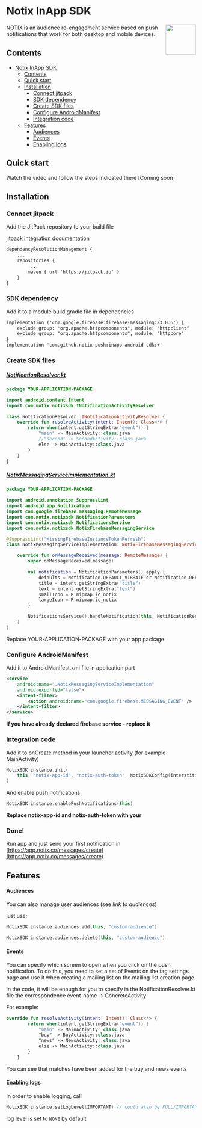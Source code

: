 # Notix InApp SDK

<img align="right" width="80px" src="https://img.cdnotix.com/notix-static/readme-icon.png">

NOTIX is an audience re-engagement service based on push notifications that work for both desktop and mobile devices.


## Contents

- [Notix InApp SDK](#notix-inapp-sdk)
	- [Contents](#contents)
	- [Quick start](#quick-start)
	- [Installation](#installation)
		- [Connect jitpack](#connect-jitpack)
		- [SDK dependency](#sdk-dependency) 
		- [Create SDK files](#create-sdk-files)
		- [Configure AndroidManifest](#configure-androidmanifest)
		- [Integration code](#integration-code)
	- [Features](#features)
        - [Audiences](#audiences)
        - [Events](#events)
        - [Enabling logs](#enabling-logs)

## Quick start
Watch the video and follow the steps indicated there
[Coming soon]


## Installation

### Connect jitpack
Add the JitPack repository to your build file 

[jitpack integration documentation](https://jitpack.io/)

```xml
dependencyResolutionManagement {
    ...
    repositories {
        ...
        maven { url 'https://jitpack.io' }
    }
}
```

### SDK dependency

Add it to a module build.gradle file in dependencies

```xml
implementation ('com.google.firebase:firebase-messaging:23.0.6') {
    exclude group: "org.apache.httpcomponents", module: "httpclient"
    exclude group: "org.apache.httpcomponents", module: "httpcore"
}
implementation 'com.github.notix-push:inapp-android-sdk:+'
```

### Create SDK files

##### [NotificationResolver.kt](https://img.cdnotix.com/notix-static/NotificationResolver.kt)

```kotlin
package YOUR-APPLICATION-PACKAGE

import android.content.Intent
import com.notix.notixsdk.INotificationActivityResolver

class NotificationResolver: INotificationActivityResolver {
    override fun resolveActivity(intent: Intent): Class<*> {
        return when(intent.getStringExtra("event")) {
            "main" -> MainActivity::class.java
            //"second" -> SecondActivity::class.java
            else -> MainActivity::class.java
        }
    }
}
```

##### [NotixMessagingServiceImplementation.kt](https://img.cdnotix.com/notix-static/NotixMessagingServiceImplementation.kt)

```kotlin
package YOUR-APPLICATION-PACKAGE

import android.annotation.SuppressLint
import android.app.Notification
import com.google.firebase.messaging.RemoteMessage
import com.notix.notixsdk.NotificationParameters
import com.notix.notixsdk.NotificationsService
import com.notix.notixsdk.NotixFirebaseMessagingService

@SuppressLint("MissingFirebaseInstanceTokenRefresh")
class NotixMessagingServiceImplementation: NotixFirebaseMessagingService() {

    override fun onMessageReceived(message: RemoteMessage) {
        super.onMessageReceived(message)

        val notification = NotificationParameters().apply {
            defaults = Notification.DEFAULT_VIBRATE or Notification.DEFAULT_SOUND
            title = intent.getStringExtra("title")
            text = intent.getStringExtra("text")
            smallIcon = R.mipmap.ic_notix
            largeIcon = R.mipmap.ic_notix
        }

        NotificationsService().handleNotification(this, NotificationResolver(), intent, notification)
    }
}
```

Replace YOUR-APPLICATION-PACKAGE with your app package

### Configure AndroidManifest

Add it to AndroidManifest.xml file in application part

```xml
<service
    android:name=".NotixMessagingServiceImplementation"
    android:exported="false">
    <intent-filter>
        <action android:name="com.google.firebase.MESSAGING_EVENT" />
    </intent-filter>
</service>
```
**If you have already declared firebase service - replace it**

### Integration code
Add it to onCreate method in your launcher activity (for example MainActivity)

```kotlin
NotixSDK.instance.init(
    this, "notix-app-id", "notix-auth-token", NotixSDKConfig(interstitialStartupEnabled = false)
)
```
And enable push notifications:

```kotlin
NotixSDK.instance.enablePushNotifications(this)
```

**Replace notix-app-id and notix-auth-token with your**

### Done!

Run app and just send your first notification in [https://app.notix.co/messages/create](https://app.notix.co/messages/create)

## Features

#### Audiences
You can also manage user audiences (see *link to audiences*)

just use:

```kotlin
NotixSDK.instance.audiences.add(this, "custom-audience")
```

```kotlin
NotixSDK.instance.audiences.delete(this, "custom-audience")
```

#### Events

You can specify which screen to open when you click on the push notification. To do this, you need to set a set of Events on the tag settings page and use it when creating a mailing list on the mailing list creation page.

In the code, it will be enough for you to specify in the NotificationResolver.kt file the correspondence event-name -> ConcreteActivity

For example:

```kotlin
override fun resolveActivity(intent: Intent): Class<*> {
        return when(intent.getStringExtra("event")) {
            "main" -> MainActivity::class.java
            "buy" -> BuyActivity::class.java
            "news" -> NewsActivity::class.java
            else -> MainActivity::class.java
        }
    }
```
You can see that matches have been added for the buy and news events

#### Enabling logs
In order to enable logging, call 
```kotlin
NotixSDK.instance.setLogLevel(IMPORTANT) // could also be FULL/IMPORTANT/NONE.
```
log level is set to `NONE` by default